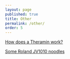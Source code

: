 ```yaml
---
layout: page
published: true
title: Other
permalink: /other/
order: 5
---
```


[How does a Theramin work?](https://www.youtube.com/watch?v=djpUqyay2qc&t=19s)  

[Some Roland JV1010 noodles](https://soundcloud.com/turinglive/sets/visits-to-the-galleries)  
